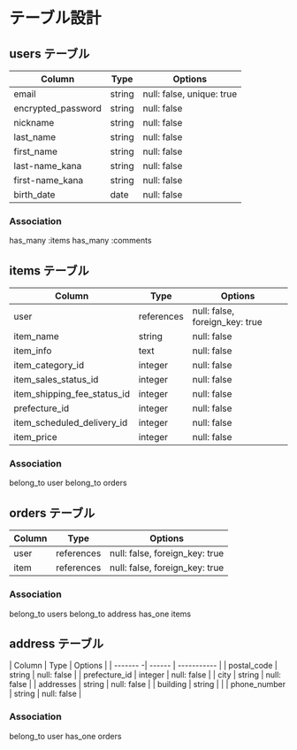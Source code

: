 # テーブル設計

## users テーブル

| Column             | Type   | Options     |
| ------------------ | ------ | ----------- |
| email              | string | null: false, unique: true |
| encrypted_password | string | null: false |
| nickname           | string | null: false |
| last_name          | string | null: false |
| first_name         | string | null: false |
| last-name_kana     | string | null: false |
| first-name_kana    | string | null: false |
| birth_date         | date   | null: false |


### Association
has_many :items
has_many :comments



## items テーブル

| Column                        | Type        | Options     |
| ----------------------------- | ------      | ----------- |
| user                          | references  | null: false, foreign_key: true |
| item_name                     | string      | null: false |
| item_info                     | text        | null: false |
| item_category_id              | integer     | null: false |
| item_sales_status_id          | integer     | null: false |
| item_shipping_fee_status_id   | integer     | null: false |
| prefecture_id                 | integer     | null: false |
| item_scheduled_delivery_id    | integer     | null: false |
| item_price                    | integer     | null: false |


### Association
belong_to user
belong_to orders



## orders テーブル

| Column  | Type        | Options     |
| --------| ------      | ----------- |
| user    | references  | null: false, foreign_key: true |
| item    | references  | null: false, foreign_key: true |



### Association
belong_to users
belong_to address
has_one items


## address テーブル

| Column         | Type        | Options     |
| -------       -| ------      | ----------- |
| postal_code    | string      | null: false |
| prefecture_id  | integer     | null: false |
| city           | string      | null: false |
| addresses      | string      | null: false |
| building       | string      |             |
| phone_number   | string      | null: false |

### Association
belong_to user
has_one orders